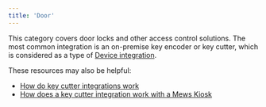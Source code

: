 ```yaml
---
title: 'Door'
---
```


This category covers door locks and other access control solutions.
The most common integration is an on-premise key encoder or key cutter, which is considered as a type of [Device integration](devices/).

These resources may also be helpful:

- [How do key cutter integrations work](https://help.mews.com/s/article/how-do-key-cutter-integrations-work?language=en_US&Language=en_US)
- [How does a key cutter integration work with a Mews Kiosk](https://help.mews.com/s/article/how-does-a-key-cutter-integration-work-with-a-mews-kiosk?language=en_US)
